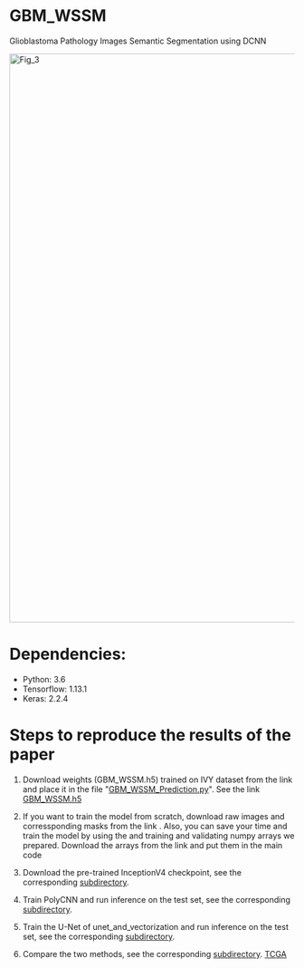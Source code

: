 # GBM_WSSM
Glioblastoma Pathology Images Semantic Segmentation using DCNN

<img width="1004" alt="Fig_3" src="https://user-images.githubusercontent.com/35130196/88754186-2c359080-d19d-11ea-9fbb-523db587cd8b.png">

# Dependencies: 

- Python: 3.6
- Tensorflow: 1.13.1
- Keras: 2.2.4

# Steps to reproduce the results of the paper

1. Download weights (GBM_WSSM.h5) trained on IVY dataset from the link and place it in the file "[GBM_WSSM_Prediction.py](https://github.com/amin20/GBM_WSSM/tree/master/Codes)". See the link [GBM_WSSM.h5](https://drive.google.com/file/d/1gMPA9R0zToIzgQdA5Gxos481ucxkDtbS/view?usp=sharing)

2. If you want to train the model from scratch, download raw images and corressponding masks from the link . Also, you can save your time and train the model by using the and training and validating numpy arrays we prepared. Download the arrays from the link and put them in the main code 
3. Download the pre-trained InceptionV4 checkpoint, see the corresponding [subdirectory](models/inception).
4. Train PolyCNN and run inference on the test set, see the corresponding [subdirectory](code/polycnn).
5. Train the U-Net of unet_and_vectorization and run inference on the test set, see the corresponding  [subdirectory](code/unet_and_vectorization).
5. Compare the two methods, see the corresponding [subdirectory](code/evaluation).
[TCGA](https://mymailunisaedu-my.sharepoint.com/:f:/g/personal/zaday001_mymail_unisa_edu_au/EtXlX9aqcdRLtjjks5_MYGYBISwXc7NPXi0jhgsYOPfPAw?e=ZWMCop)
